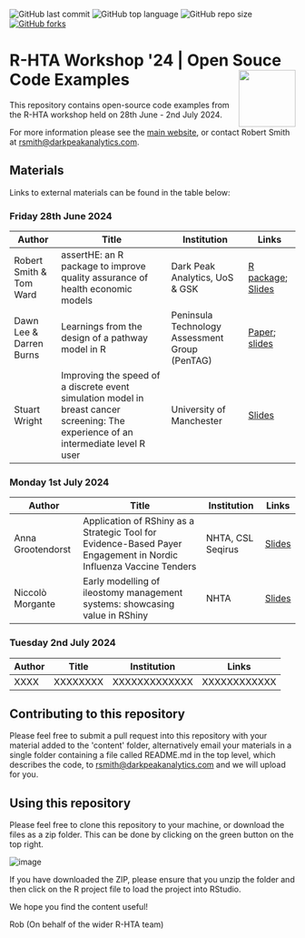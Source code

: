 ![GitHub last commit](https://img.shields.io/github/last-commit/r-hta/r-hta-workshop-2024?color=red&style=plastic)
![GitHub top language](https://img.shields.io/github/languages/top/r-hta/r-hta-workshop-2024?style=plastic)
![GitHub repo size](https://img.shields.io/github/repo-size/r-hta/r-hta-workshop-2024?style=plastic)
[![GitHub forks](https://img.shields.io/github/forks/r-hta/r-hta-workshop-2024?style=social&label=Fork&maxAge=2592000)](https://github.com/r-hta/r-hta-workshop-2024/network/)

# R-HTA Workshop '24 | Open Souce Code Examples <img src="https://github.com/r-hta/R-for-HTA-showcase-2021/blob/25ffbf3cb8c55234feb051ca1c85c06d0b4529ce/R_for_HTA_logo.png" align="right" width="100" />

This repository contains open-source code examples from the R-HTA workshop held on 28th June - 2nd July 2024.

For more information please see the [main website](https://r-hta.org/project/workshop/), or contact Robert Smith at [rsmith@darkpeakanalytics.com](mailto:rsmith@darkpeakanalytics.com).

## Materials

Links to external materials can be found in the table below:

### Friday 28th June 2024

| Author                  | Title                                                                         | Institution                                          | Links           |
| ----------------        | ----------                                                                    |   ----------                                         |  ----------------- |
| Robert Smith & Tom Ward | assertHE: an R package to improve quality assurance of health economic models | Dark Peak Analytics, UoS & GSK        |  [R package](https://github.com/dark-peak-analytics/assertHE); [Slides](https://github.com/r-hta/r-hta-workshop-2024/blob/main/content/RHTA24-assertHE.pdf)              |
| Dawn Lee & Darren Burns | Learnings from the design of a pathway model in R | Peninsula Technology Assessment Group (PenTAG)        |  [Paper](https://doi.org/10.1007/s41669-024-00490-x); [slides](https://github.com/r-hta/r-hta-workshop-2024/blob/main/content/2024-06-24%20PATT%20slides.pdf)             |
| Stuart Wright | Improving the speed of a discrete event simulation model in breast cancer screening: The experience of an intermediate level R user | University of Manchester | [Slides](https://github.com/r-hta/r-hta-workshop-2024/blob/main/content/SW%20Speeding%20up%20R%20model.pdf)     |

### Monday 1st July 2024

| Author                 | Title                                                                          | Institution                                           | Links             |
|------------------      |------------------                                                              |-------------------                                    |-------------------|
| Anna Grootendorst | Application of RShiny as a Strategic Tool for Evidence-Based Payer Engagement in Nordic Influenza Vaccine Tenders | NHTA, CSL Seqirus | [Slides](https://github.com/r-hta/r-hta-workshop-2024/blob/main/content/421%20R%20for%20HTA%20presentation%20v1.0%2025%20June%202024%20PDF.pdf) |
| Niccolò Morgante | Early modelling of ileostomy management systems: showcasing value in RShiny | NHTA | [Slides](https://github.com/r-hta/r-hta-workshop-2024/blob/main/content/Ileostomy%20RHTA.pdf) |

### Tuesday 2nd July 2024

| Author                 | Title                                                                          | Institution                                           | Links             |
|------------------      |------------------                                                              |-------------------                                    |-------------------|
| XXXX                   | XXXXXXXX                                                                       |   XXXXXXXXXXXXX                                       |   XXXXXXXXXXXX   |


## Contributing to this repository

Please feel free to submit a pull request into this repository with your material added to the 'content' folder, alternatively email your materials in a single folder containing a file called README.md in the top level, which describes the code, to [rsmith@darkpeakanalytics.com](mailto:rsmith@darkpeakanalytics.com) and we will upload for you.

## Using this repository

Please feel free to clone this repository to your machine, or download the files as a zip folder. This can be done by clicking on the green button on the top right.

![image](https://user-images.githubusercontent.com/41961614/192293545-5dcca23f-c3db-410b-95cf-529256356f85.png)

If you have downloaded the ZIP, please ensure that you unzip the folder and then click on the R project file to load the project into RStudio.

We hope you find the content useful!

Rob (On behalf of the wider R-HTA team)
